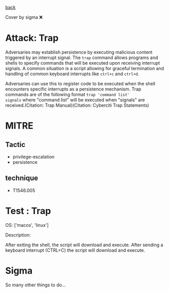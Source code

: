 [back](../index.md)

Cover by sigma :x: 

# Attack: Trap

 Adversaries may establish persistence by executing malicious content triggered by an interrupt signal. The <code>trap</code> command allows programs and shells to specify commands that will be executed upon receiving interrupt signals. A common situation is a script allowing for graceful termination and handling of common keyboard interrupts like <code>ctrl+c</code> and <code>ctrl+d</code>.

Adversaries can use this to register code to be executed when the shell encounters specific interrupts as a persistence mechanism. Trap commands are of the following format <code>trap 'command list' signals</code> where "command list" will be executed when "signals" are received.(Citation: Trap Manual)(Citation: Cyberciti Trap Statements)

# MITRE
## Tactic
  - privilege-escalation
  - persistence

## technique
  - T1546.005

# Test : Trap

OS: ['macos', 'linux']

Description:

 After exiting the shell, the script will download and execute.
After sending a keyboard interrupt (CTRL+C) the script will download and execute.


# Sigma

 So many other things to do...